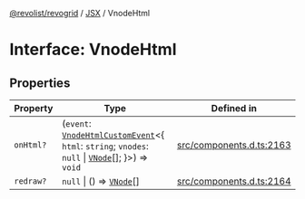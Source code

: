 [@revolist/revogrid](README.md) / [JSX](Namespace.JSX.md) / VnodeHtml

# Interface: VnodeHtml

## Properties

| Property | Type | Defined in |
| ------ | ------ | ------ |
| `onHtml?` | (`event`: [`VnodeHtmlCustomEvent`](Interface.VnodeHtmlCustomEvent.md)\<\{ `html`: `string`; `vnodes`: `null` \| [`VNode`](Interface.VNode.md)[]; \}\>) => `void` | [src/components.d.ts:2163](https://github.com/revolist/revogrid/blob/0bf9217987a0038bc73b1aec64e1a3314302e790/src/components.d.ts#L2163) |
| `redraw?` | `null` \| () => [`VNode`](Interface.VNode.md)[] | [src/components.d.ts:2164](https://github.com/revolist/revogrid/blob/0bf9217987a0038bc73b1aec64e1a3314302e790/src/components.d.ts#L2164) |
